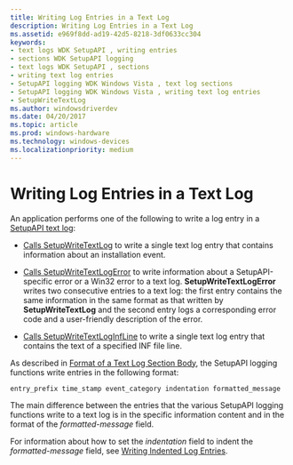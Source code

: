 ```yaml
---
title: Writing Log Entries in a Text Log
description: Writing Log Entries in a Text Log
ms.assetid: e969f8dd-ad19-42d5-8218-3df0633cc304
keywords:
- text logs WDK SetupAPI , writing entries
- sections WDK SetupAPI logging
- text logs WDK SetupAPI , sections
- writing text log entries
- SetupAPI logging WDK Windows Vista , text log sections
- SetupAPI logging WDK Windows Vista , writing text log entries
- SetupWriteTextLog
ms.author: windowsdriverdev
ms.date: 04/20/2017
ms.topic: article
ms.prod: windows-hardware
ms.technology: windows-devices
ms.localizationpriority: medium
---
```


# Writing Log Entries in a Text Log


An application performs one of the following to write a log entry in a [SetupAPI text log](setupapi-text-logs.md):

-   [Calls SetupWriteTextLog](calling-setupwritetextlog.md) to write a single text log entry that contains information about an installation event.

-   [Calls SetupWriteTextLogError](calling-setupwritetextlogerror.md) to write information about a SetupAPI-specific error or a Win32 error to a text log. **SetupWriteTextLogError** writes two consecutive entries to a text log: the first entry contains the same information in the same format as that written by **SetupWriteTextLog** and the second entry logs a corresponding error code and a user-friendly description of the error.

-   [Calls SetupWriteTextLogInfLine](calling-setupwritetextloginfline.md) to write a single text log entry that contains the text of a specified INF file line.

As described in [Format of a Text Log Section Body](format-of-a-text-log-section-body.md), the SetupAPI logging functions write entries in the following format:

```cpp
entry_prefix time_stamp event_category indentation formatted_message
```

The main difference between the entries that the various SetupAPI logging functions write to a text log is in the specific information content and in the format of the *formatted-message* field.

For information about how to set the *indentation* field to indent the *formatted-message* field, see [Writing Indented Log Entries](writing-indented-log-entries.md).

 

 





